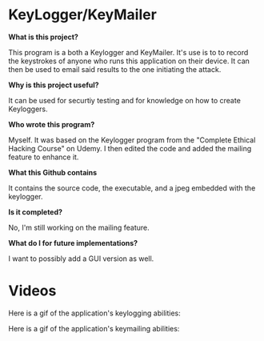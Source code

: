 # KeyLogger/KeyMailer

**What is this project?**

This program is a both a Keylogger and KeyMailer. It's use is to to record the keystrokes of anyone who runs this application on their device. It can then be used to email said results to the one initiating the attack.

**Why is this project useful?**

It can be used for securtiy testing and for knowledge on how to create Keyloggers.

**Who wrote this program?**

Myself. It was based on the Keylogger program from the "Complete Ethical Hacking Course" on Udemy. I then edited the code and added the mailing feature to enhance it.

**What this Github contains**

It contains the source code, the executable, and a jpeg embedded with the keylogger.

**Is it completed?**

No, I'm still working on the mailing feature.

**What do I for future implementations?**

I want to possibly add a GUI version as well.

# Videos

Here is a gif of the application's keylogging abilities:



Here is a gif of the application's keymailing abilities:
